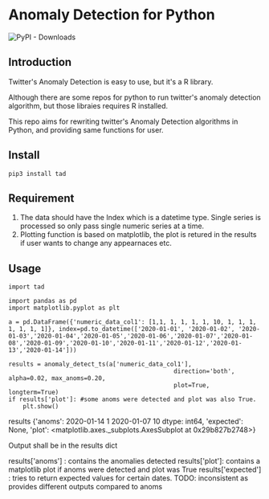 # Anomaly Detection for Python

![PyPI - Downloads](https://img.shields.io/pypi/dm/tad?color=lightgreen&label=PyPI)

## Introduction

Twitter's Anomaly Detection is easy to use, but it's a R library. 

Although there are some repos for python to run twitter's anomaly detection algorithm, but those libraies requires R installed.

This repo aims for rewriting twitter's Anomaly Detection algorithms in Python, and providing same functions for user.


## Install

```
pip3 install tad
```

## Requirement

1. The data should have the Index which is a datetime type. Single series is processed so only pass single numeric series at a time.
2. Plotting function is based on matplotlib, the plot is retured in the results if user wants to change any appearnaces etc.

## Usage

```
import tad

import pandas as pd 
import matplotlib.pyplot as plt

a = pd.DataFrame({'numeric_data_col1': [1,1, 1, 1, 1, 1, 10, 1, 1, 1, 1, 1, 1, 1]}, index=pd.to_datetime(['2020-01-01', '2020-01-02', '2020-01-03','2020-01-04','2020-01-05','2020-01-06','2020-01-07','2020-01-08','2020-01-09','2020-01-10','2020-01-11','2020-01-12','2020-01-13','2020-01-14']))

results = anomaly_detect_ts(a['numeric_data_col1'],
                                              direction='both', alpha=0.02, max_anoms=0.20,
                                              plot=True, longterm=True)
if results['plot']: #some anoms were detected and plot was also True.
    plt.show()

```
results
{'anoms': 2020-01-14     1
 2020-01-07    10
 dtype: int64,
 'expected': None,
 'plot': <matplotlib.axes._subplots.AxesSubplot at 0x29b827b2748>}



Output shall be in the results dict

results['anoms'] : contains the anomalies detected
results['plot']: contains a matplotlib plot if anoms were detected and plot was True
results['expected'] : tries to return expected values for certain dates. TODO: inconsistent as provides different outputs compared to anoms

